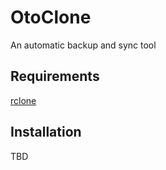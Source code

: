 # OtoClone

An automatic backup and sync tool

## Requirements
[rclone](https://github.com/rclone/rclone)

## Installation

TBD
